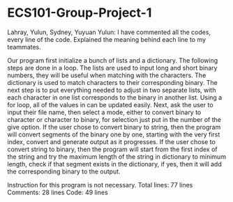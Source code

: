 # ECS101-Group-Project-1
Lahray, Yulun, Sydney, Yuyuan
Yulun: I have commented all the codes, every line of the code. Explained the meaning behind each line to my teammates. 

Our program first initialize a bunch of lists and a dictionary.
The following steps are done in a loop.
	The lists are used to input long and short binary numbers, they will be useful when matching with the characters. 
	The dictionary is used to match characters to their corresponding binary.
The next step is to put everything needed to adjust in two separate lists, with each character in one list corresponds to the binary in another list.
Using a for loop, all of the values in can be updated easily.
Next, ask the user to input their file name, then select a mode, either to convert binary to character or character to binary, for selection just put in the number of the give option.
If the user chose to convert binary to string, then the program will convert segments of the binary one by one, starting with the very first index, convert and generate output as it progresses. 
If the user chose to convert string to binary, then the program will start from the first index of the string and try the maximum length of the string in dictionary to minimum length, check if that segment exists in the dictionary, if yes, then it will add the corresponding binary to the output.

Instruction for this program is not necessary.
Total lines: 77 lines
Comments: 28 lines
Code: 49 lines
